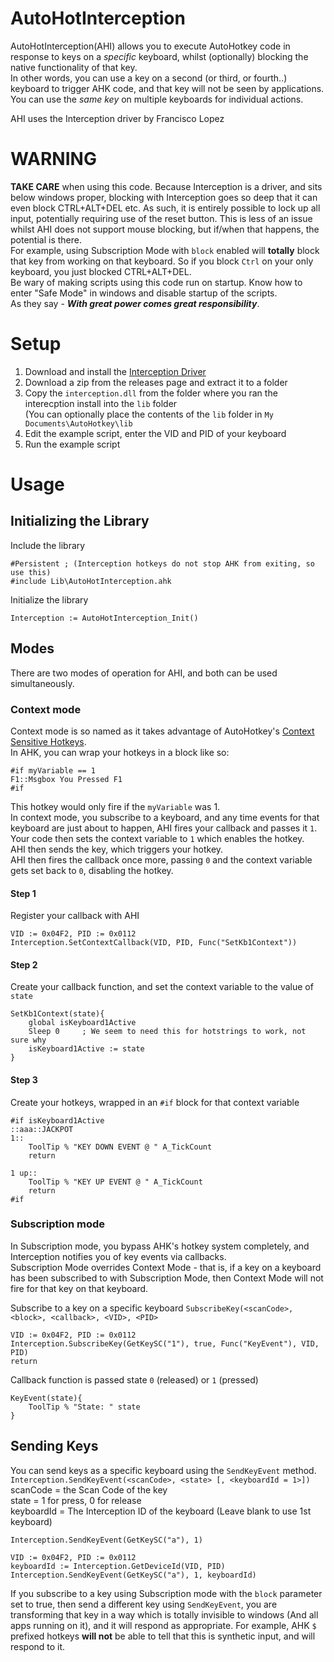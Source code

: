 # AutoHotInterception

AutoHotInterception(AHI) allows you to execute AutoHotkey code in response to keys on a *specific* keyboard, whilst (optionally) blocking the native functionality of that key.  
In other words, you can use a key on a second (or third, or fourth..) keyboard to trigger AHK code, and that key will not be seen by applications. You can use the *same key* on multiple keyboards for individual actions.  

AHI uses the Interception driver by Francisco Lopez  

# WARNING
**TAKE CARE** when using this code. Because Interception is a driver, and sits below windows proper, blocking with Interception goes so deep that it can even block CTRL+ALT+DEL etc. As such, it is entirely possible to lock up all input, potentially requiring use of the reset button. This is less of an issue whilst AHI does not support mouse blocking, but if/when that happens, the potential is there.  
For example, using Subscription Mode with `block` enabled will **totally** block that key from working on that keyboard.
So if you block `Ctrl` on your only keyboard, you just blocked CTRL+ALT+DEL.  
Be wary of making scripts using this code run on startup. Know how to enter "Safe Mode" in windows and disable startup of the scripts.  
As they say - ***With great power comes great responsibility***.  

# Setup
1. Download and install the [Interception Driver](http://www.oblita.com/interception)  
2. Download a zip from the releases page and extract it to a folder
3. Copy the `interception.dll` from the folder where you ran the interecption install into the `lib` folder  
(You can optionally place the contents of the `lib` folder in `My Documents\AutoHotkey\lib`
4. Edit the example script, enter the VID and PID of your keyboard
5. Run the example script

# Usage
## Initializing the Library
Include the library
```
#Persistent ; (Interception hotkeys do not stop AHK from exiting, so use this)
#include Lib\AutoHotInterception.ahk
```

Initialize the library
```
Interception := AutoHotInterception_Init()
``` 

## Modes
There are two modes of operation for AHI, and both can be used simultaneously.  

### Context mode
Context mode is so named as it takes advantage of AutoHotkey's [Context Sensitive Hotkeys](https://autohotkey.com/docs/Hotkeys.htm#Context).  
In AHK, you can wrap your hotkeys in a block like so:
```
#if myVariable == 1
F1::Msgbox You Pressed F1
#if
```
This hotkey would only fire if the `myVariable` was 1.  
In context mode, you subscribe to a keyboard, and any time events for that keyboard are just about to happen, AHI fires your callback and passes it `1`. Your code then sets the context variable to `1` which enables the hotkey.  
AHI then sends the key, which triggers your hotkey.  
AHI then fires the callback once more, passing `0` and the context variable gets set back to `0`, disabling the hotkey.  

#### Step 1
Register your callback with AHI  
```
VID := 0x04F2, PID := 0x0112
Interception.SetContextCallback(VID, PID, Func("SetKb1Context"))
```

#### Step 2
Create your callback function, and set the context variable to the value of `state`
```
SetKb1Context(state){
	global isKeyboard1Active
	Sleep 0		; We seem to need this for hotstrings to work, not sure why
	isKeyboard1Active := state
}
```

#### Step 3
Create your hotkeys, wrapped in an `#if` block for that context variable
```
#if isKeyboard1Active
::aaa::JACKPOT
1:: 
	ToolTip % "KEY DOWN EVENT @ " A_TickCount
	return
	
1 up::
	ToolTip % "KEY UP EVENT @ " A_TickCount
	return
#if
```

### Subscription mode
In Subscription mode, you bypass AHK's hotkey system completely, and Interception notifies you of key events via callbacks.  
Subscription Mode overrides Context Mode - that is, if a key on a keyboard has been subscribed to with Subscription Mode, then Context Mode will not fire for that key on that keyboard.  

Subscribe to a key on a specific keyboard
`SubscribeKey(<scanCode>, <block>, <callback>, <VID>, <PID>`
```
VID := 0x04F2, PID := 0x0112
Interception.SubscribeKey(GetKeySC("1"), true, Func("KeyEvent"), VID, PID)
return
```

Callback function is passed state `0` (released) or `1` (pressed)
```
KeyEvent(state){
	ToolTip % "State: " state
}
```

## Sending Keys
You can send keys as a specific keyboard using the `SendKeyEvent` method.  
`Interception.SendKeyEvent(<scanCode>, <state> [, <keyboardId = 1>])`  
scanCode = the Scan Code of the key  
state = 1 for press, 0 for release  
keyboardId = The Interception ID of the keyboard (Leave blank to use 1st keyboard)  

```
Interception.SendKeyEvent(GetKeySC("a"), 1)
```

```
VID := 0x04F2, PID := 0x0112
keyboardId := Interception.GetDeviceId(VID, PID)
Interception.SendKeyEvent(GetKeySC("a"), 1, keyboardId)
```
If you subscribe to a key using Subscription mode with the `block` parameter set to true, then send a different key using `SendKeyEvent`, you are transforming that key in a way which is totally invisible to windows (And all apps running on it), and it will respond as appropriate. For example, AHK `$` prefixed hotkeys **will not** be able to tell that this is synthetic input, and will respond to it.
